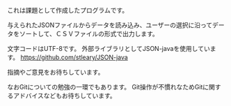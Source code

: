 これは課題として作成したプログラムです。

与えられたJSONファイルからデータを読み込み、ユーザーの選択に沿ってデータをソートして、ＣＳＶファイルの形式で出力します。

文字コードはUTF-8です。
外部ライブラリとしてJSON-javaを使用しています。
https://github.com/stleary/JSON-java

指摘やご意見をお待ちしています。

なおGitについての勉強の一環でもあります。 
Git操作が不慣れなためGitに関するアドバイスなどもお待ちしています。
